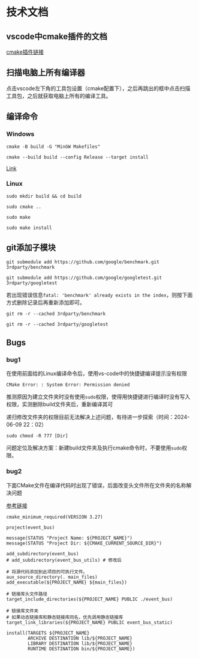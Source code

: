 # 技术文档

## vscode中cmake插件的文档

[cmake插件链接](https://vector-of-bool.github.io/docs/vscode-cmake-tools/index.html)

## 扫描电脑上所有编译器

点击vscode左下角的工具包设置（cmake配置下），之后再跳出的框中点击扫描工具包，之后就获取电脑上所有的编译工具。

## 编译命令

### Windows

```
cmake -B build -G "MinGW Makefiles"

cmake --build build --config Release --target install
```

[Link](https://github.com/Jia-Baos/Notes/blob/master/CMake/cmake-command.md)

### Linux

```
sudo mkdir build && cd build

sudo cmake ..

sudo make

sudo make install
```

## git添加子模块

```
git submodule add https://github.com/google/benchmark.git 3rdparty/benchmark

git submodule add https://github.com/google/googletest.git 3rdparty/googletest
```

若出现错误信息`fatal: 'benchmark' already exists in the index`，则按下面方式删除记录后再重新添加即可。

```
git rm -r --cached 3rdparty/benchmark

git rm -r --cached 3rdparty/googletest
```

## Bugs

### bug1

在使用前面给的Linux编译命令后，使用vs-code中的快捷键编译提示没有权限

```
CMake Error: : System Error: Permission denied
```

推测原因为建立文件夹时没有使用```sudo```权限，使得用快捷键进行编译时没有写入权限，实测删除build文件夹后，重新编译其可

递归修改文件夹的权限目前无法解决上述问题，有待进一步探索（时间：2024-06-09 22：02）

```
sudo chmod -R 777 [Dir]
```

问题定位及解决方案：新建build文件夹及执行cmake命令时，不要使用```sudo```权限。

### bug2

下面CMake文件在编译代码时出现了错误，后面改变头文件所在文件夹的名称解决问题

[参考链接](https://blog.csdn.net/weixin_47468969/article/details/123311983)

```
cmake_minimum_required(VERSION 3.27)

project(event_bus)

message(STATUS "Project Name: ${PROJECT_NAME}")
message(STATUS "Project Dir: ${CMAKE_CURRENT_SOURCE_DIR}")

add_subdirectory(event_bus)
# add_subdirectory(event_bus_utils) # 修改后

# 将源代码添加到此项目的可执行文件。
aux_source_directory(. main_files)
add_executable(${PROJECT_NAME} ${main_files})

# 链接库头文件路径
target_include_directories(${PROJECT_NAME} PUBLIC ./event_bus)

# 链接库文件夹
# 如果动态链接库和静态链接库同名，优先调用静态链接库
target_link_libraries(${PROJECT_NAME} PUBLIC event_bus_static)

install(TARGETS ${PROJECT_NAME}
        ARCHIVE DESTINATION lib/${PROJECT_NAME}
        LIBRARY DESTINATION lib/${PROJECT_NAME}
        RUNTIME DESTINATION bin/${PROJECT_NAME})

```
